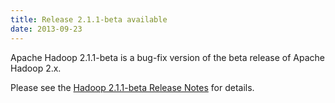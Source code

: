 ```yaml
---
title: Release 2.1.1-beta available
date: 2013-09-23
---
```

<!---
  Licensed under the Apache License, Version 2.0 (the "License");
  you may not use this file except in compliance with the License.
  You may obtain a copy of the License at

   https://www.apache.org/licenses/LICENSE-2.0

  Unless required by applicable law or agreed to in writing, software
  distributed under the License is distributed on an "AS IS" BASIS,
  WITHOUT WARRANTIES OR CONDITIONS OF ANY KIND, either express or implied.
  See the License for the specific language governing permissions and
  limitations under the License. See accompanying LICENSE file.
-->

Apache Hadoop 2.1.1-beta is a bug-fix version of the beta release of
Apache Hadoop 2.x.

Please see the [Hadoop 2.1.1-beta Release
Notes](https://hadoop.apache.org/docs/r2.1.1-beta/hadoop-project-dist/hadoop-common/releasenotes.html)
for details.

